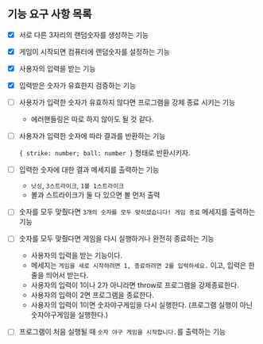 ## 기능 요구 사항 목록

- [x] 서로 다른 3자리의 랜덤숫자를 생성하는 기능

- [x] 게임이 시작되면 컴퓨터에 랜덤숫자를 설정하는 기능

- [x] 사용자의 입력을 받는 기능

- [x] 입력받은 숫자가 유효한지 검증하는 기능

- [ ] 사용자가 입력한 숫자가 유효하지 않다면 프로그램을 강제 종료 시키는 기능

  - 에러핸들링은 따로 하지 않아도 될 것 같다.

- [ ] 사용자가 입력한 숫자에 따라 결과를 반환하는 기능

  `{ strike: number; ball: number }` 형태로 반환시키자.

- [ ] 입력한 숫자에 대한 결과 메세지를 출력하는 기능

  - `낫싱`, `3스트라이크`, `1볼 1스트라이크`
  - 볼과 스트라이크가 둘 다 있으면 볼 먼저 출력

- [ ] 숫자를 모두 맞췄다면 `3개의 숫자를 모두 맞히셨습니다! 게임 종료` 메세지를 출력하는 기능

- [ ] 숫자를 모두 맞췄다면 게임을 다시 실행하거나 완전히 종료하는 기능

  - 사용자의 입력을 받는 기능이다.
  - 메세지는 `게임을 새로 시작하려면 1, 종료하려면 2를 입력하세요.` 이고, 입력은 한 줄을 띄어서 받는다.
  - 사용자의 입력이 1이나 2가 아니라면 throw로 프로그램을 강제종료한다.
  - 사용자의 입력이 2면 프로그램을 종료한다.
  - 사용자의 입력이 1이면 숫자야구게임을 다시 실행한다. (프로그램 실행이 아닌 숫자야구게임을 실행한다.)

- [ ] 프로그램이 처음 실행될 때 `숫자 야구 게임을 시작합니다.`를 출력하는 기능
